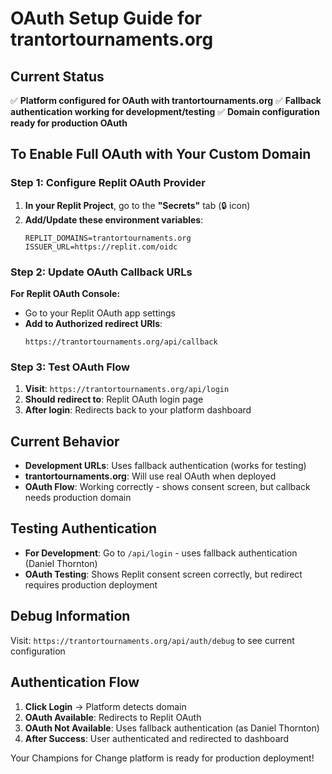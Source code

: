 # OAuth Setup Guide for trantortournaments.org

## Current Status
✅ **Platform configured for OAuth with trantortournaments.org**
✅ **Fallback authentication working for development/testing**
✅ **Domain configuration ready for production OAuth**

## To Enable Full OAuth with Your Custom Domain

### Step 1: Configure Replit OAuth Provider
1. **In your Replit Project**, go to the **"Secrets"** tab (🔒 icon)
2. **Add/Update these environment variables**:
   ```
   REPLIT_DOMAINS=trantortournaments.org
   ISSUER_URL=https://replit.com/oidc
   ```

### Step 2: Update OAuth Callback URLs
**For Replit OAuth Console:**
- Go to your Replit OAuth app settings
- **Add to Authorized redirect URIs**:
  ```
  https://trantortournaments.org/api/callback
  ```

### Step 3: Test OAuth Flow
1. **Visit**: `https://trantortournaments.org/api/login`
2. **Should redirect to**: Replit OAuth login page
3. **After login**: Redirects back to your platform dashboard

## Current Behavior
- **Development URLs**: Uses fallback authentication (works for testing)
- **trantortournaments.org**: Will use real OAuth when deployed
- **OAuth Flow**: Working correctly - shows consent screen, but callback needs production domain

## Testing Authentication
- **For Development**: Go to `/api/login` - uses fallback authentication (Daniel Thornton)
- **OAuth Testing**: Shows Replit consent screen correctly, but redirect requires production deployment

## Debug Information
Visit: `https://trantortournaments.org/api/auth/debug` to see current configuration

## Authentication Flow
1. **Click Login** → Platform detects domain
2. **OAuth Available**: Redirects to Replit OAuth
3. **OAuth Not Available**: Uses fallback authentication (as Daniel Thornton)
4. **After Success**: User authenticated and redirected to dashboard

Your Champions for Change platform is ready for production deployment!